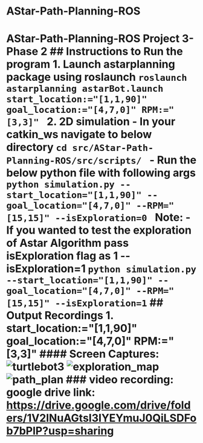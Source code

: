 # AStar-Path-Planning-ROS
# AStar-Path-Planning-ROS Project 3- Phase 2  ## Instructions to Run the program  1. Launch astarplanning package using roslaunch  ``` roslaunch astarplanning astarBot.launch start_location:="[1,1,90]" goal_location:="[4,7,0]" RPM:="[3,3]"  ``` 2. 2D simulation   - In your catkin_ws navigate to below directory ``` cd src/AStar-Path-Planning-ROS/src/scripts/  ``` - Run the below python file with following args   ``` python simulation.py --start_location="[1,1,90]" --goal_location="[4,7,0]" --RPM="[15,15]" --isExploration=0  ```  Note:  - If you wanted to test the exploration of Astar Algorithm pass isExploration flag as 1 --isExploration=1 ``` python simulation.py --start_location="[1,1,90]" --goal_location="[4,7,0]" --RPM="[15,15]" --isExploration=1 ```   ## Output Recordings  1. start_location:="[1,1,90]" goal_location:="[4,7,0]" RPM:="[3,3]"  #### Screen Captures:   ![turtlebot3](https://user-images.githubusercontent.com/24978535/165004260-1b497d2b-c86c-4908-9a2a-8fa8c88026c5.png)  ![exploration_map](https://user-images.githubusercontent.com/24978535/165004265-c3197124-93d3-41d1-8cd1-5cd27197ab40.png)  ![path_plan](https://user-images.githubusercontent.com/24978535/165004358-06c1c20f-e99f-495b-babd-3ecdfce761ff.png)    ### video recording:   google drive link: https://drive.google.com/drive/folders/1V2lNuAGtsI3IYEYmuJ0QiLSDFob7bPlP?usp=sharing  
